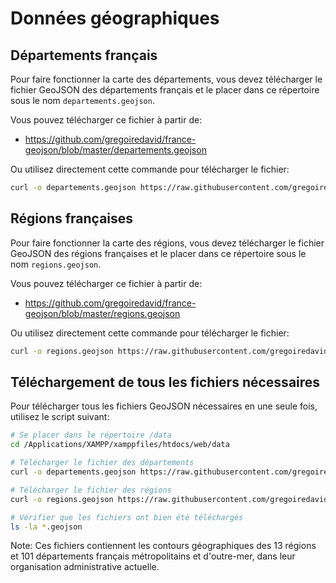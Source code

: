 # Données géographiques

## Départements français

Pour faire fonctionner la carte des départements, vous devez télécharger le fichier GeoJSON des départements français et le placer dans ce répertoire sous le nom `departements.geojson`.

Vous pouvez télécharger ce fichier à partir de:
- https://github.com/gregoiredavid/france-geojson/blob/master/departements.geojson

Ou utilisez directement cette commande pour télécharger le fichier:

```bash
curl -o departements.geojson https://raw.githubusercontent.com/gregoiredavid/france-geojson/master/departements.geojson
```

## Régions françaises

Pour faire fonctionner la carte des régions, vous devez télécharger le fichier GeoJSON des régions françaises et le placer dans ce répertoire sous le nom `regions.geojson`.

Vous pouvez télécharger ce fichier à partir de:
- https://github.com/gregoiredavid/france-geojson/blob/master/regions.geojson

Ou utilisez directement cette commande pour télécharger le fichier:

```bash
curl -o regions.geojson https://raw.githubusercontent.com/gregoiredavid/france-geojson/master/regions.geojson
```

## Téléchargement de tous les fichiers nécessaires

Pour télécharger tous les fichiers GeoJSON nécessaires en une seule fois, utilisez le script suivant:

```bash
# Se placer dans le répertoire /data
cd /Applications/XAMPP/xamppfiles/htdocs/web/data

# Télécharger le fichier des départements
curl -o departements.geojson https://raw.githubusercontent.com/gregoiredavid/france-geojson/master/departements.geojson

# Télécharger le fichier des régions
curl -o regions.geojson https://raw.githubusercontent.com/gregoiredavid/france-geojson/master/regions.geojson

# Vérifier que les fichiers ont bien été téléchargés
ls -la *.geojson
```

Note: Ces fichiers contiennent les contours géographiques des 13 régions et 101 départements français métropolitains et d'outre-mer, dans leur organisation administrative actuelle.
